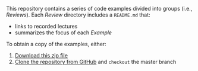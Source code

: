 This repository contains a series of code examples divided into groups (i.e.,
*Reviews*). Each *Review* directory includes a `README.md` that:

  - links to recorded lectures
  - summarizes the focus of each *Example*

To obtain a copy of the examples, either:

  1. [Download this zip file](https://github.com/cstkennedy/cs330-examples/archive/refs/heads/master.zip)
  2. [Clone the repository from
     GitHub](git@github.com:cstkennedy/cs330-examples.git) and `checkout` the
     master branch
